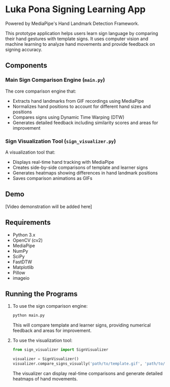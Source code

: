 # Luka Pona Signing Learning App

Powered by MediaPipe's Hand Landmark Detection Framework.

This prototype application helps users learn sign language by comparing their hand gestures with template signs. It uses computer vision and machine learning to analyze hand movements and provide feedback on signing accuracy.

## Components

### Main Sign Comparison Engine (`main.py`)

The core comparison engine that:

- Extracts hand landmarks from GIF recordings using MediaPipe
- Normalizes hand positions to account for different hand sizes and positions
- Compares signs using Dynamic Time Warping (DTW)
- Generates detailed feedback including similarity scores and areas for improvement

### Sign Visualization Tool (`sign_visualizer.py`)

A visualization tool that:

- Displays real-time hand tracking with MediaPipe
- Creates side-by-side comparisons of template and learner signs
- Generates heatmaps showing differences in hand landmark positions
- Saves comparison animations as GIFs

## Demo

[Video demonstration will be added here]

## Requirements

- Python 3.x
- OpenCV (cv2)
- MediaPipe
- NumPy
- SciPy
- FastDTW
- Matplotlib
- Pillow
- imageio

## Running the Programs

1. To use the sign comparison engine:

    ```bash
    python main.py
    ```

    This will compare template and learner signs, providing numerical feedback and areas for improvement.

2. To use the visualization tool:

    ```python
    from sign_visualizer import SignVisualizer

    visualizer = SignVisualizer()
    visualizer.compare_signs_visually('path/to/template.gif', 'path/to/learner.gif')
    ```

    The visualizer can display real-time comparisons and generate detailed heatmaps of hand movements.
